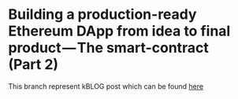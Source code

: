 # Building a production-ready Ethereum DApp from idea to final product — The smart-contract (Part 2)

This branch represent kBLOG post which can be found [here](https://blog.amr-gawish.com/building-a-production-ready-ethereum-dapp-from-idea-to-final-product-the-smart-contract-pt-2-97e8220e2e2c)
